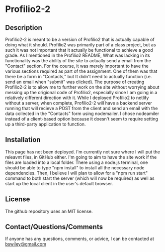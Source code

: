 # Profilio2-2

## Description

Profilio2-2 is meant to be a version of Profilio2 that is actually capable of doing what it should.  Profilio2 was primarily part of a class project, but as such it was not important that it actually be functional to achieve a good grade.  As I mentioned in the Profilio2 README, What was lacking in its functionality was the ability of the site to actually send a email from the "Contact" section.  For the course, it was merely important to have the various sections required as part of the assignment.  One of them was that there be a form in "Contacts," but It didn't need to actually function (i.e. send an email when "submit" was clicked).  The purpose of creating Profilio2-2 is to allow me to further work on the site without worrying about messing up the origional code of Profilio2, especially since I am going in a relatively different direction with it.  While I deployed Profilio2 to netlify without a server, when complete, Profilio2-2 will have a backend server running that will recieve a POST from the client and send an email with the data collected in the "Contacts" form using nodemailer. I chose nodeamiler instead of a client-based option because it doesn't seem to require setting up a third-party application to function.   
 

## Installation
This page has not been deployed.  I'm currently not sure where I will put the releavnt files, in GitHub either. I'm going to aim to have the site work if the files are loaded into a local folder.  There using a node.js terminal, one should be able to type "npm install" to install all the necessary node dependencies.  Then, I believe I will plan to allow for a "npm run start" command to both start the server (which will now be required) as well as start up the local client in the user's default browser.  

## License
The github repository uses an MIT license. 

## Contact/Questions/Comments

If anyone has any questions, comments, or advice, I can be contacted at bswiley@gmail.com
